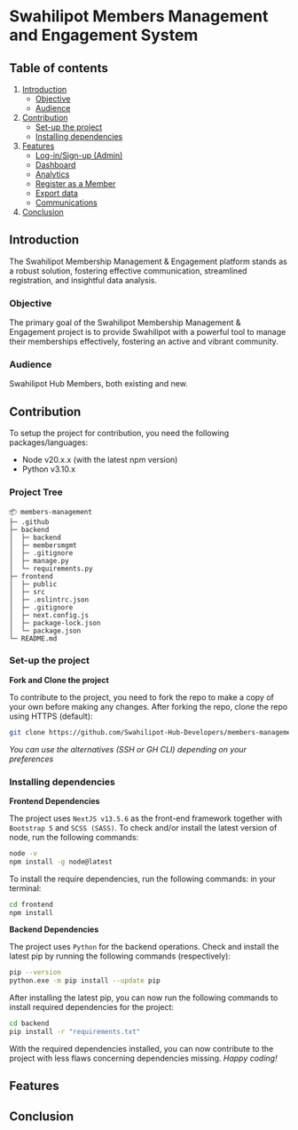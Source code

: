 # Swahilipot Members Management and Engagement System

## Table of contents

1. [Introduction](#introduction)
    - [Objective](#objective)
    - [Audience](#audience)
2. [Contribution](#contribution)
    - [Set-up the project](#setup-project)
    - [Installing dependencies](#installing-dependencies)
3. [Features](#features)
    - [Log-in/Sign-up (Admin)](#subsection-22)
    - [Dashboard](#subsection-21)
    - [Analytics](#subsection-22)
    - [Register as a Member](#subsection-21)
    - [Export data](#subsection-22)
    - [Communications](#subsection-22)
4. [Conclusion](#conclusion)

## Introduction
The Swahilipot Membership Management & Engagement platform stands as a robust solution, fostering effective communication, streamlined registration, and insightful data analysis.

### Objective
The primary goal of the Swahilipot Membership Management & Engagement project is to provide Swahilipot with a powerful tool to manage their memberships effectively, fostering an active and vibrant community. 

### Audience
Swahilipot Hub Members, both existing and new.

## Contribution
To setup the project for contribution, you need the following packages/languages:
- Node v20.x.x (with the latest npm version)
- Python v3.10.x

### Project Tree
```
📦 members-management
├─ .github
├─ backend
│  ├─ backend
│  ├─ membersmgmt
│  ├─ .gitignore
│  ├─ manage.py
│  └─ requirements.py
├─ frontend
│  ├─ public
│  ├─ src
│  ├─ .eslintrc.json
│  ├─ .gitignore
│  ├─ next.config.js
│  ├─ package-lock.json
│  └─ package.json
└─ README.md
```
### Set-up the project
**Fork and Clone the project**

To contribute to the project, you need to fork the repo to make a copy of your own before making any changes. After forking the repo, clone the repo using HTTPS (default):
```bash
git clone https://github.com/Swahilipot-Hub-Developers/members-management.git
```
_You can use the alternatives (SSH or GH CLI) depending on your preferences_

### Installing dependencies
**Frontend Dependencies**

The project uses `NextJS v13.5.6` as the front-end framework together with `Bootstrap 5` and `SCSS (SASS)`. To check and/or install the latest version of node, run the following commands:

```bash
node -v
npm install -g node@latest
```
To install the require dependencies, run the following commands: in your terminal:
```bash
cd frontend
npm install
```

**Backend Dependencies**

The project uses `Python` for the backend operations. Check and install the latest pip by running the following commands (respectively):

```bash
pip --version
python.exe -m pip install --update pip
```

After installing the latest pip, you can now run the following commands to install required dependencies for the project:

```bash
cd backend
pip install -r "requirements.txt"
```
With the required dependencies installed, you can now contribute to the project with less flaws concerning dependencies missing. _Happy coding!_
## Features

## Conclusion
